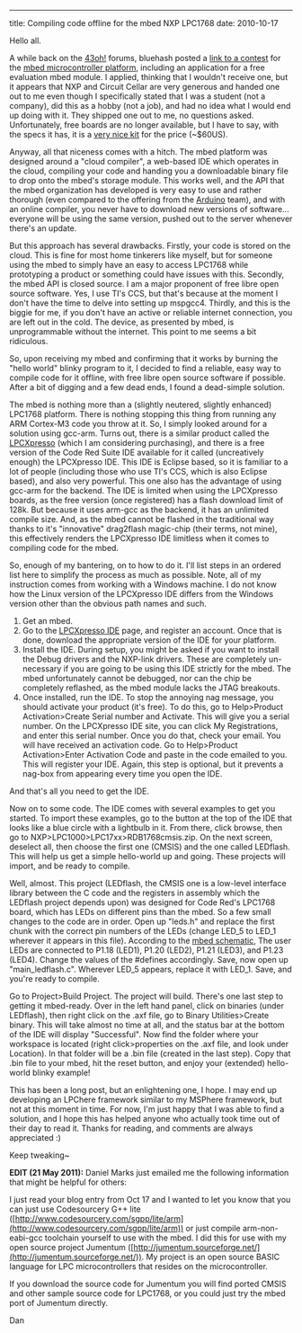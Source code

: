 ---
title: Compiling code offline for the mbed NXP LPC1768
date: 2010-10-17

Hello all.

A while back on the [43oh!](http://43oh.com/) forums, bluehash posted a [link to a contest](http://www.circuitcellar.com/nxpmbeddesignchallenge/kit.htm) for the [mbed microcontroller platform](http://mbed.org/), including an application for a free evaluation mbed module. I applied, thinking that I wouldn't receive one, but it appears that NXP and Circuit Cellar are very generous and handed one out to me even though I specifically stated that I was a student (not a company), did this as a hobby (not a job), and had no idea what I would end up doing with it. They shipped one out to me, no questions asked. Unfortunately, free boards are no longer available, but I have to say, with the specs it has, it is a [very nice kit](http://mbed.org/handbook/mbed-NXP-LPC1768) for the price (~$60US).

Anyway, all that niceness comes with a hitch. The mbed platform was designed around a "cloud compiler", a web-based IDE which operates in the cloud, compiling your code and handing you a downloadable binary file to drop onto the mbed's storage module. This works well, and the API that the mbed organization has developed is very easy to use and rather thorough (even compared to the offering from the [Arduino](http://arduino.cc/) team), and with an online compiler, you never have to download new versions of software... everyone will be using the same version, pushed out to the server whenever there's an update.

But this approach has several drawbacks. Firstly, your code is stored on the cloud. This is fine for most home tinkerers like myself, but for someone using the mbed to simply have an easy to access LPC1768 while prototyping a product or something could have issues with this. Secondly, the mbed API is closed source. I am a major proponent of free libre open source software. Yes, I use TI's CCS, but that's because at the moment I don't have the time to delve into setting up mspgcc4. Thirdly, and this is the biggie for me, if you don't have an active or reliable internet connection, you are left out in the cold. The device, as presented by mbed, is unprogrammable without the internet. This point to me seems a bit ridiculous.

So, upon receiving my mbed and confirming that it works by burning the "hello world" blinky program to it, I decided to find a reliable, easy way to compile code for it offline, with free libre open source software if possible. After a bit of digging and a few dead ends, I found a dead-simple solution.

The mbed is nothing more than a (slightly neutered, slightly enhanced) LPC1768 platform. There is nothing stopping this thing from running any ARM Cortex-M3 code you throw at it. So, I simply looked around for a solution using gcc-arm. Turns out, there is a similar product called the [LPCXpresso](http://ics.nxp.com/lpcxpresso/) (which I am considering purchasing), and there is a free version of the Code Red Suite IDE available for it called (uncreatively enough) the LPCXpresso IDE. This IDE is Eclipse based, so it is familiar to a lot of people (including those who use TI's CCS, which is also Eclipse based), and also very powerful. This one also has the advantage of using gcc-arm for the backend. The IDE is limited when using the LPCXpresso boards, as the free version (once registered) has a flash download limit of 128k. But because it uses arm-gcc as the backend, it has an unlimited compile size. And, as the mbed cannot be flashed in the traditional way thanks to it's "innovative" drag2flash magic-chip (their terms, not mine), this effectively renders the LPCXpresso IDE limitless when it comes to compiling code for the mbed.

So, enough of my bantering, on to how to do it. I'll list steps in an ordered list here to simplify the process as much as possible. Note, all of my instruction comes from working with a Windows machine. I do not know how the Linux version of the LPCXpresso IDE differs from the Windows version other than the obvious path names and such.

  1. Get an mbed.
  2. Go to the [LPCXpresso IDE](http://lpcxpresso.code-red-tech.com/LPCXpresso/) page, and register an account. Once that is done, download the appropriate version of the IDE for your platform.
  3. Install the IDE. During setup, you might be asked if you want to install the Debug drivers and the NXP-link drivers. These are completely un-necessary if you are going to be using this IDE strictly for the mbed. The mbed unfortunately cannot be debugged, nor can the chip be completely reflashed, as the mbed module lacks the JTAG breakouts.
  4. Once installed, run the IDE. To stop the annoying nag message, you should activate your product (it's free). To do this, go to Help>Product Activation>Create Serial number and Activate. This will give you a serial number. On the LPCXpresso IDE site, you can click My Registrations, and enter this serial number. Once you do that, check your email. You will have received an activation code. Go to Help>Product Activation>Enter Activation Code and paste in the code emailed to you. This will register your IDE. Again, this step is optional, but it prevents a nag-box from appearing every time you open the IDE.
  
And that's all you need to get the IDE.

Now on to some code. The IDE comes with several examples to get you started. To import these examples, go to the button at the top of the IDE that looks like a blue circle with a lightbulb in it. From there, click browse, then go to NXP>LPC1000>LPC17xx>RDB1768cmsis.zip. On the next screen, deselect all, then choose the first one (CMSIS) and the one called LEDflash. This will help us get a simple hello-world up and going. These projects will import, and be ready to compile.

Well, almost. This project (LEDflash, the CMSIS one is a low-level interface library between the C code and the registers in assembly which the LEDflash project depends upon) was designed for Code Red's LPC1768 board, which has LEDs on different pins than the mbed. So a few small changes to the code are in order. Open up "leds.h" and replace the first chunk with the correct pin numbers of the LEDs (change LED_5 to LED_1 wherever it appears in this file). According to the [mbed schematic](http://mbed.org/media/uploads/chris/mbed-005.1.pdf), The user LEDs are connected to P1.18 (LED1), P1.20 (LED2), P1.21 (LED3), and P1.23 (LED4). Change the values of the #defines accordingly. Save, now open up "main_ledflash.c". Wherever LED_5 appears, replace it with LED_1. Save, and you're ready to compile.

Go to Project>Build Project. The project will build. There's one last step to getting it mbed-ready. Over in the left hand panel, click on binaries (under LEDflash), then right click on the .axf file, go to Binary Utilities>Create binary. This will take almost no time at all, and the status bar at the bottom of the IDE will display "Successful". Now find the folder where your workspace is located (right click>properties on the .axf file, and look under Location). In that folder will be a .bin file (created in the last step). Copy that .bin file to your mbed, hit the reset button, and enjoy your (extended) hello-world blinky example!

This has been a long post, but an enlightening one, I hope. I may end up developing an LPChere framework similar to my MSPhere framework, but not at this moment in time. For now, I'm just happy that I was able to find a solution, and I hope this has helped anyone who actually took time out of their day to read it. Thanks for reading, and comments are always appreciated :)

Keep tweaking~

**EDIT (21 May 2011):** Daniel Marks just emailed me the following information that might be helpful for others:

I just read your blog entry from Oct 17 and I wanted to let you know that you can just use Codesourcery G++ lite ([http://www.codesourcery.com/sgpp/lite/arm](http://www.codesourcery.com/sgpp/lite/arm)) or just compile arm-non-eabi-gcc toolchain yourself to use with the mbed. I did this for use with my open source project Jumentum ([http://jumentum.sourceforge.net/](http://jumentum.sourceforge.net/)). My project is an open source BASIC language for LPC microcontrollers that resides on the microcontroller.

If you download the source code for Jumentum you will find ported CMSIS and other sample source code for LPC1768, or you could just try the mbed port of Jumentum directly.

Dan 